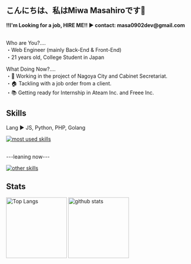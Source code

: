 <section>
  <h1>こんにちは、私はMiwa Masahiroです👋</h1>
  <p>
    <b>‼️I'm Looking for a job, HIRE ME‼️ ▶️ contact: masa0902dev@gmail.com</b><br><br>
  </p>
  <p>
    Who are You?....<br>
    ・Web Engineer (mainly Back-End & Front-End)<br>
    ・21 years old, College Student in Japan<br>
<!--     ・department of Physical Engineering, NIT<br> -->
  </p>
  <p>
    What Doing Now?....<br>
    ・💼 Working in the project of Nagoya City and Cabinet Secretariat.<br>
    ・🏠 Tackling with a job order from a client.<br>
<!--     ・🔥 Developing my web app, <a href="https://github.com/masa0902dev/github-contribution-graphs">Github-Contribution-Graphs</a><br> -->
    ・📚 Getting ready for Internship in Ateam Inc. and Freee Inc.<br>
  </p>
</section>



<section>
  <h1>Skills</h1>
  
  <div align="left">
    <p>
      Lang ▶️ JS, Python, PHP, Golang<br>
    </p>
    <a href="https://skillicons.dev">
      <img alt="most used skills" src="https://skillicons.dev/icons?theme=light&perline=10&i=js,nodejs,npm,php,laravel,py,anaconda,go,linux,mysql,graphql,postman,git,github,md,vim,vscode,html,css,sass,bash,heroku,apple,notion">
    </a>
  </div>
  
  <div align="left">
    <p><br>---leaning now---</p>
    <a href="https://skillicons.dev"><img alt="other skills" src="https://skillicons.dev/icons?theme=light&perline=10&i=ts,react,aws,docker,githubactions,jest"></a>
  </div>
</section>



<section>
  <h1>Stats</h1>
  
  <p align="left"> 
    <img alt="Top Langs" height="165px" src="https://github-readme-stats-ten-lilac-82.vercel.app/api/top-langs/?username=masa0902dev&layout=compact&show_icons=true&theme=onedark&count_private=true&size_weight=0.5&count_weight=1&hide=css,blade&title_color=FFD100&text_color=3AC0FF&border_radius=6">
    <!-- size_weight:byte count, count_weight:レポジトリが持つ割合 -->
    <!-- css:scssがあるので, blade:phpがあるので -->
    <!-- exclude_repo:特定のレポジトリを排除 -->
    <img alt="github stats" height="165px" src="https://github-readme-stats-ten-lilac-82.vercel.app/api?username=masa0902dev&theme=onedark&show_icons=true&count_private=true&title_color=FFD100&text_color=00AEFF&icon_color=FFD100&border_radius=6">
  </p>

  <!-- 05/12/2024にWakaTimeをcursorに入れたので、十分な作業時間が記録されたら表示 -->
  <!-- <a href="https://github.com/masa0902dev/github-readme-stats">
    <img align="center" width="800" src="https://github-readme-stats.vercel.app/api/wakatime?username=@masa0902dev&layout=compact" />
  </a> -->
</section>

